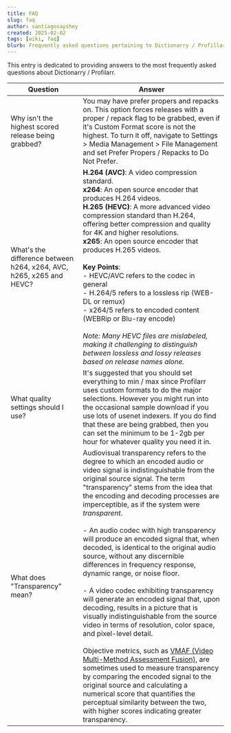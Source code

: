 ```yaml
---
title: FAQ
slug: faq
author: santiagosayshey
created: 2025-02-02
tags: [wiki, faq]
blurb: Frequently asked questions pertaining to Dictionarry / Profillar and all of its tooling.
---
```


This entry is dedicated to providing answers to the most frequently asked questions about Dictionarry / Profilarr.

| Question                                                            | Answer                                                                                                                                                                                                                                                                                                                                                                                                                                                                                                                                                                                                                                                                                                                                                                                                                                                                                                                                                                                                                                                                                                                                                                                  |
| ------------------------------------------------------------------- | --------------------------------------------------------------------------------------------------------------------------------------------------------------------------------------------------------------------------------------------------------------------------------------------------------------------------------------------------------------------------------------------------------------------------------------------------------------------------------------------------------------------------------------------------------------------------------------------------------------------------------------------------------------------------------------------------------------------------------------------------------------------------------------------------------------------------------------------------------------------------------------------------------------------------------------------------------------------------------------------------------------------------------------------------------------------------------------------------------------------------------------------------------------------------------------- |
| Why isn't the highest scored release being grabbed?                 | You may have prefer propers and repacks on. This option forces releases with a proper / repack flag to be grabbed, even if it's Custom Format score is not the highest. To turn it off, navigate to Settings > Media Management > File Management and set Prefer Propers / Repacks to Do Not Prefer.                                                                                                                                                                                                                                                                                                                                                                                                                                                                                                                                                                                                                                                                                                                                                                                                                                                                                    |
| What's the difference between h264, x264, AVC, h265, x265 and HEVC? | **H.264 (AVC)**: A video compression standard.<br>**x264**: An open source encoder that produces H.264 videos.<br>**H.265 (HEVC)**: A more advanced video compression standard than H.264, offering better compression and quality for 4K and higher resolutions.<br>**x265**: An open source encoder that produces H.265 videos.<br><br>**Key Points**:<br>- HEVC/AVC refers to the codec in general<br>- H.264/5 refers to a lossless rip (WEB-DL or remux)<br>- x264/5 refers to encoded content (WEBRip or Blu-ray encode)<br><br>_Note: Many HEVC files are mislabeled, making it challenging to distinguish between lossless and lossy releases based on release names alone._                                                                                                                                                                                                                                                                                                                                                                                                                                                                                                    |
| What quality settings should I use?                                 | It's suggested that you should set everything to min / max since Profilarr uses custom formats to do the major selections. However you might run into the occasional sample download if you use lots of usenet indexers. If you do find that these are being grabbed, then you can set the minimum to be 1-2gb per hour for whatever quality you need it in.                                                                                                                                                                                                                                                                                                                                                                                                                                                                                                                                                                                                                                                                                                                                                                                                                            |
| What does "Transparency" mean?                                      | Audiovisual transparency refers to the degree to which an encoded audio or video signal is indistinguishable from the original source signal. The term "transparency" stems from the idea that the encoding and decoding processes are imperceptible, as if the system were _transparent_.<br><br>- An audio codec with high transparency will produce an encoded signal that, when decoded, is identical to the original audio source, without any discernible differences in frequency response, dynamic range, or noise floor.<br><br>- A video codec exhibiting transparency will generate an encoded signal that, upon decoding, results in a picture that is visually indistinguishable from the source video in terms of resolution, color space, and pixel-level detail.<br><br>Objective metrics, such as [VMAF (Video Multi-Method Assessment Fusion)](https://en.wikipedia.org/wiki/Video_Multimethod_Assessment_Fusion), are sometimes used to measure transparency by comparing the encoded signal to the original source and calculating a numerical score that quantifies the perceptual similarity between the two, with higher scores indicating greater transparency. |

